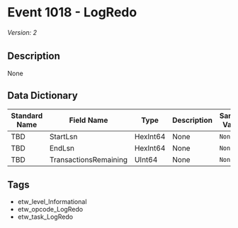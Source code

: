 # Event 1018 - LogRedo
###### Version: 2

## Description
None

## Data Dictionary
|Standard Name|Field Name|Type|Description|Sample Value|
|---|---|---|---|---|
|TBD|StartLsn|HexInt64|None|`None`|
|TBD|EndLsn|HexInt64|None|`None`|
|TBD|TransactionsRemaining|UInt64|None|`None`|

## Tags
* etw_level_Informational
* etw_opcode_LogRedo
* etw_task_LogRedo